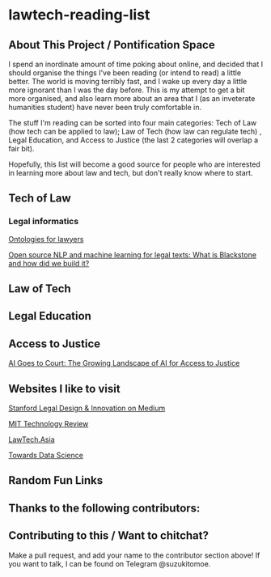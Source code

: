 # lawtech-reading-list


## About This Project / Pontification Space 
I spend an inordinate amount of time poking about online, and decided that I should organise the things I've been reading (or intend to read) a little better. The world is moving terribly fast, and I wake up every day a little more ignorant than I was the day before. This is my attempt to get a bit more organised, and also learn more about an area that I (as an inveterate humanities student) have never been truly comfortable in. 

The stuff I'm reading can be sorted into four main categories: Tech of Law (how tech can be applied to law); Law of Tech (how law can regulate tech) , Legal Education, and Access to Justice (the last 2 categories will overlap a fair bit). 

Hopefully, this list will become a good source for people who are interested in learning more about law and tech, but don't really know where to start. 

## Tech of Law
### Legal informatics 
[Ontologies for lawyers](https://medium.com/legal-design-and-innovation/ontologies-for-lawyers-5c3b9fb23439)

[Open source NLP and machine learning for legal texts: What is Blackstone and how did we build it?](https://research.iclr.co.uk/blog/blackstone-goes-live)

## Law of Tech 

## Legal Education

## Access to Justice
[AI Goes to Court: The Growing Landscape of AI for Access to Justice](https://medium.com/legal-design-and-innovation/ai-goes-to-court-the-growing-landscape-of-ai-for-access-to-justice-3f58aca4306f)

## Websites I like to visit 
[Stanford Legal Design & Innovation on Medium](https://medium.com/legal-design-and-innovation) 

[MIT Technology Review](https://www.technologyreview.com/)

[LawTech.Asia](https://lawtech.asia/)

[Towards Data Science](https://towardsdatascience.com/)

## Random Fun Links

## Thanks to the following contributors: 

## Contributing to this / Want to chitchat? 
Make a pull request, and add your name to the contributor section above! If you want to talk, I can be found on Telegram @suzukitomoe.
